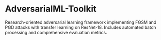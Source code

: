 # AdversarialML-Toolkit
Research-oriented adversarial learning framework implementing FGSM and PGD attacks with transfer learning on ResNet-18. Includes automated batch processing and comprehensive evaluation metrics.
